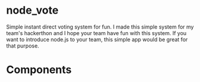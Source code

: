 # node_vote
Simple instant direct voting system for fun. 
I made this simple system for my team's hackerthon and I hope your team have fun with this system.
If you want to introduce node.js to your team, this simple app would be great for that purpose.

# Components



